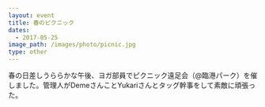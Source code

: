 ```yaml
---
layout: event
title: 春のピクニック
dates:
  - 2017-05-25
image_path: /images/photo/picnic.jpg
type: other
---
```

春の日差しうららかな午後、ヨガ部員でピクニック遠足会（@臨港パーク）を催しました。管理人がDemeさんことYukariさんとタッグ幹事をして素敵に頑張った。
